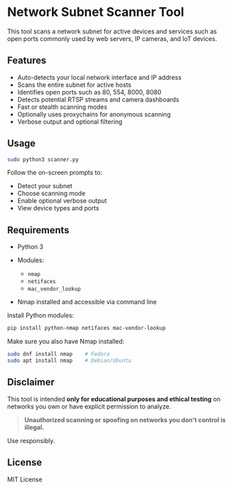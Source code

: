 # Network Subnet Scanner Tool

This tool scans a network subnet for active devices and services such as open ports commonly used by web servers, IP cameras, and IoT devices.

## Features

* Auto-detects your local network interface and IP address
* Scans the entire subnet for active hosts
* Identifies open ports such as 80, 554, 8000, 8080
* Detects potential RTSP streams and camera dashboards
* Fast or stealth scanning modes
* Optionally uses proxychains for anonymous scanning
* Verbose output and optional filtering

## Usage

```bash
sudo python3 scanner.py
```

Follow the on-screen prompts to:

* Detect your subnet
* Choose scanning mode
* Enable optional verbose output
* View device types and ports

## Requirements

* Python 3
* Modules:

  * `nmap`
  * `netifaces`
  * `mac_vendor_lookup`
* Nmap installed and accessible via command line

Install Python modules:

```bash
pip install python-nmap netifaces mac-vendor-lookup
```

Make sure you also have Nmap installed:

```bash
sudo dnf install nmap    # Fedora
sudo apt install nmap    # Debian/Ubuntu
```

## Disclaimer

This tool is intended **only for educational purposes and ethical testing** on networks you own or have explicit permission to analyze.

> **Unauthorized scanning or spoofing on networks you don't control is illegal.**

Use responsibly.

## License

MIT License
